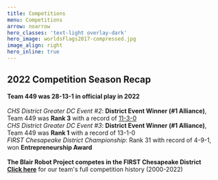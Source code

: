 ```yaml
---
title: Competitions
menu: Competitions
arrow: noarrow
hero_classes: 'text-light overlay-dark'
hero_image: worldsFlags2017-compressed.jpg
image_align: right
hero_inline: true
---
```


## **2022 Competition Season Recap**	
**Team 449 was 28-13-1 in official play in 2022** <br>
<br>
*CHS District Greater DC Event #2*: **District Event Winner (#1 Alliance)**, Team 449 was **Rank 3** with a record of [11-3-0](https://www.thebluealliance.com/team/449/2022)<br>
*CHS District Greater DC Event #3*: **District Event Winner (#1 Alliance)**, Team 449 was **Rank 1** with a record of 13-1-0 <br>
*FIRST Chesapeake District Championship*: Rank 31 with record of 4-9-1, won **Entrepreneurship Award** <br><br>
****The Blair Robot Project competes in the FIRST Chesapeake District**** <br>
**[Click here](https://www.thebluealliance.com/team/449/2022)** for our team's full competition history (2000-2022)
